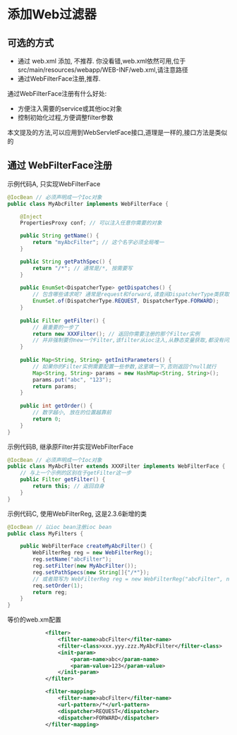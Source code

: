 # 添加Web过滤器

## 可选的方式

* 通过 web.xml 添加, 不推荐. 你没看错,web.xml依然可用,位于 src/main/resources/webapp/WEB-INF/web.xml,请注意路径
* 通过WebFilterFace注册,推荐.

通过WebFilterFace注册有什么好处:

* 方便注入需要的service或其他ioc对象
* 控制初始化过程,方便调整filter参数

本文提及的方法,可以应用到WebServletFace接口,道理是一样的,接口方法是类似的

## 通过 WebFilterFace注册

示例代码A, 只实现WebFilterFace

```java
@IocBean // 必须声明成一个Ioc对象
public class MyAbcFilter implements WebFilterFace {

	@Inject
	PropertiesProxy conf; // 可以注入任意你需要的对象

	public String getName() {
		return "myAbcFilter"; // 这个名字必须全局唯一
	}

	public String getPathSpec() {
		return "/*"; // 通常是/*, 按需要写
	}
	
	public EnumSet<DispatcherType> getDispatches() {
		// 包含哪些请求呢? 通常是request和forward,请查阅DispatcherType类获取全部类型
		EnumSet.of(DispatcherType.REQUEST, DispatcherType.FORWARD);
	}
	
	public Filter getFilter() {
		// 最重要的一步了
		return new XXXFilter(); // 返回你需要注册的那个Filter实例
		// 并非强制要你new一个Filter,该filter从ioc注入,从静态变量获取,都没有问题的
	}
	
	public Map<String, String> getInitParameters() {
		// 如果你的Filter实例需要配置一些参数,这里填一下,否则返回个null就行
		Map<String, String> params = new HashMap<String, String>();
		params.put("abc", "123");
		return params;
	}
	
	public int getOrder() {
		// 数字越小, 放在的位置越靠前
		return 0;
	}
}
```

示例代码B, 继承原Filter并实现WebFilterFace

```java
@IocBean // 必须声明成一个Ioc对象
public class MyAbcFilter extends XXXFilter implements WebFilterFace {
	// 与上一个示例的区别在于getFilter这一步
	public Filter getFilter() {
		return this; // 返回自身
	}
}
```

示例代码C, 使用WebFilterReg, 这是2.3.6新增的类

```java
@IocBean // 以ioc bean注册ioc bean
public class MyFilters {

	public WebFilterFace createMyAbcFilter() {
		WebFilterReg reg = new WebFilterReg();
		reg.setName("abcFilter");
		reg.setFilter(new MyAbcFilter());
		reg.setPathSpecs(new String[]{"/*"});
		// 或者简写为 WebFilterReg reg = new WebFilterReg("abcFilter", new MyAbcFilter(), "/*");
		req.setOrder(1);
		return reg;
	}
}
```

等价的web.xm配置

```xml
			<filter>
				<filter-name>abcFilter</filter-name>
				<filter-class>xxx.yyy.zzz.MyAbcFilter</filter-class>
				<init-param>
					<param-name>abc</param-name>
					<param-value>123</param-value>
				</init-param>
			</filter>

			<filter-mapping>
				<filter-name>abcFilter</filter-name>
				<url-pattern>/*</url-pattern>
				<dispatcher>REQUEST</dispatcher>
				<dispatcher>FORWARD</dispatcher>
			</filter-mapping>
```
